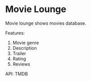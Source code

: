 #  Movie Lounge

Movie lounge shows movies database.

Features:

1. Movie genre
2. Description
3. Trailer
4. Rating
5. Reviews

API: TMDB
